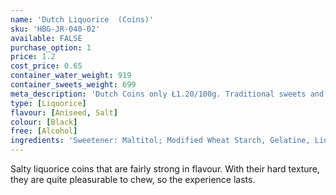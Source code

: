 ```yaml
---
name: 'Dutch Liquorice  (Coins)'
sku: 'HBG-JR-040-02'
available: FALSE
purchase_option: 1
price: 1.2
cost_price: 0.65
container_water_weight: 919
container_sweets_weight: 699
meta_description: 'Dutch Coins only Ł1.20/100g. Traditional sweets and more at Humbugs Confectionery  Store. Specialists in satisfying your sweet tooth!'
type: [Liquorice]
flavour: [Aniseed, Salt]
colour: [Black]
free: [Alcohol]
ingredients: 'Sweetener: Maltitol; Modified Wheat Starch, Gelatine, Liquorice Extract, Ammonium Chloride, Flavour, Glazing Agent: Vegetable Oil, Beeswax. Contains Gluten.'
---
```

Salty liquorice coins that are fairly strong in flavour. With their hard texture, they are quite pleasurable to chew, so the experience lasts.